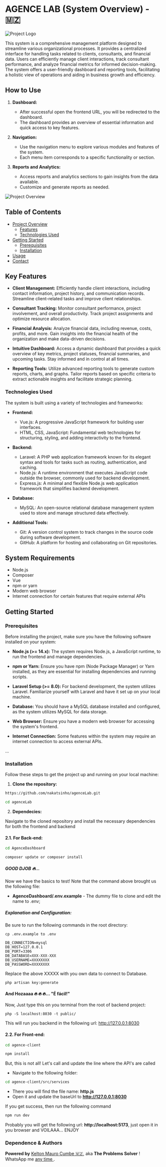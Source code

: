 # AGENCE LAB (System Overview) - 🇲🇿
![Project Logo](https://github.com/nakatsinho/agenceLab/blob/main/agence-client/public/src/assets/logo.svg)

This system is a comprehensive management platform designed to streamline various organizational processes. It provides a centralized interface for handling tasks related to clients, consultants, and financial data. Users can efficiently manage client interactions, track consultant performance, and analyze financial metrics for informed decision-making. The system offers a user-friendly dashboard and reporting tools, facilitating a holistic view of operations and aiding in business growth and efficiency.

## How to Use

1. **Dashboard:**

   - After successful open the frontend URL, you will be redirected to the dashboard.
   - The dashboard provides an overview of essential information and quick access to key features.

2. **Navigation:**

   - Use the navigation menu to explore various modules and features of the system.
   - Each menu item corresponds to a specific functionality or section.

3. **Reports and Analytics:**

   - Access reports and analytics sections to gain insights from the data available.
   - Customize and generate reports as needed.


![Project Overview](https://github.com/nakatsinho/agenceLab/blob/main/AgenceDashboard/public/image.png)

## Table of Contents

- [Project Overview](#project-overview)
  - [Features](#features)
  - [Technologies Used](#technologies-used)
- [Getting Started](#getting-started)
  - [Prerequisites](#prerequisites)
  - [Installation](#installation)
- [Usage](#usage)
- [Contact](#contact)

## Key Features

- **Client Management:** Efficiently handle client interactions, including contact information, project history, and communication records. Streamline client-related tasks and improve client relationships.

- **Consultant Tracking:** Monitor consultant performance, project involvement, and overall productivity. Track project assignments and optimize resource allocation.

- **Financial Analysis:** Analyze financial data, including revenue, costs, profits, and more. Gain insights into the financial health of the organization and make data-driven decisions.

- **Intuitive Dashboard:** Access a dynamic dashboard that provides a quick overview of key metrics, project statuses, financial summaries, and upcoming tasks. Stay informed and in control at all times.

- **Reporting Tools:** Utilize advanced reporting tools to generate custom reports, charts, and graphs. Tailor reports based on specific criteria to extract actionable insights and facilitate strategic planning.

### Technologies Used

The system is built using a variety of technologies and frameworks:

- **Frontend:**
  - Vue.js: A progressive JavaScript framework for building user interfaces.
  - HTML, CSS, JavaScript: Fundamental web technologies for structuring, styling, and adding interactivity to the frontend.

- **Backend:**
  - Laravel: A PHP web application framework known for its elegant syntax and tools for tasks such as routing, authentication, and caching.
  - Node.js: A runtime environment that executes JavaScript code outside the browser, commonly used for backend development.
  - Express.js: A minimal and flexible Node.js web application framework that simplifies backend development.

- **Database:**
  - MySQL: An open-source relational database management system used to store and manage structured data effectively.

- **Additional Tools:**
  - Git: A version control system to track changes in the source code during software development.
  - GitHub: A platform for hosting and collaborating on Git repositories.

## System Requirements

- Node.js
- Composer
- Vue
- npm or yarn
- Modern web browser
- Internet connection for certain features that require external APIs

## Getting Started
### Prerequisites

Before installing the project, make sure you have the following software installed on your system:

- **Node.js (>= 14.x):** The system requires Node.js, a JavaScript runtime, to run the frontend and manage dependencies.

- **npm or Yarn:** Ensure you have npm (Node Package Manager) or Yarn installed, as they are essential for installing dependencies and running scripts.

- **Laravel Setup (>= 8.0):** For backend development, the system utilizes Laravel. Familiarize yourself with Laravel and have it set up on your local machine.

- **Database:** You should have a MySQL database installed and configured, as the system utilizes MySQL for data storage.

- **Web Browser:** Ensure you have a modern web browser for accessing the system's frontend.

- **Internet Connection:** Some features within the system may require an internet connection to access external APIs.

...

### Installation

Follow these steps to get the project up and running on your local machine:

1. **Clone the repository:**

```bash
https://github.com/nakatsinho/agenceLab.git
```

```bash
cd agenceLab
```
2. **Dependecies:**

Navigate to the cloned repository and install the necessary dependencies for both the frontend and backend

#### 2.1. For Back-end:
```bash
cd AgenceDashboard
```
```bash
composer update or composer install
```
##### GOOD DJOB 🔥...

Now we have the basics to test! Note that the command above brought us the following file:
- **AgenceDashboard/.env.example** - The dummy file to clone and edit the name to .env;

##### Explanation and Configuration:

Be sure to run the following commands in the root directory:
```
cp .env.example to .env
```
```
DB_CONNECTION=mysql
DB_HOST=127.0.0.1
DB_PORT=3306
DB_DATABASE=XXX-XXX-XXX
DB_USERNAME=XXXXXXXX
DB_PASSWORD=XXXXXXXX
```
Replace the above XXXXX with you own data to connect to Database. 

```
php artisan key:generate
```

#### And Hozaaaa 🔥 🔥 🔥... "É fácil!"

Now, Just type this on you terminal from the root of backend project:
```
php -S localhost:8030 -t public/
```

This will run you backend in the following url: http://127.0.0.1:8030 

#### 2.2. For Front-end:
```bash
cd agence-client
```
```bash
npm install
```
But, this is not all! Let's call and update the line where the API's are called
- Navigate to the following folder: 
```bash
cd agence-client/src/services
```
- There you will find the file name: **http.js**
- Open it and update the baseUrl to **http://127.0.0.1:8030**

If you get success, then run the following command
```bash
npm run dev
```

Probably you will get the following url: **http://localhost:5173**, just open it in you browser and VOILAAA... ENJOY
### Dependence & Authors

**Powered by** <a href="https://github.com/nakatsinho">Kelton Mauro Cumbe 🇲🇿</a>, aka **The Problems Solver** ! WhatsApp me <a href="https://wa.me/+258842536927"> any time </a>.